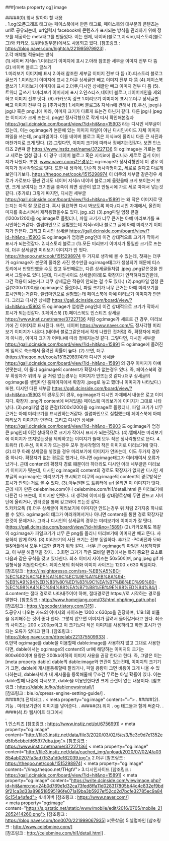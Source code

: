 ###[meta property og] image

#####(0).앞서 알아야 할 내용  
.
    1.og(오픈그래프 태그)는 페이스북에서 만든 태그로, 페이스북의 대부분의 콘텐츠는 url로 공유되는데, url입력시 facebook에 콘텐츠가 표시되는 방식을 관리하기
        위해 정보를 제공하는 meta태그를 만들었다. 이는 현제, 네이버(블로그,지식in),티스토리(블로그)와 카카오, 트위터(일부분)에서도 사용되고 있다.
        [참조링크 : https://blog.naver.com/hightch/221995979923]
.    
    2.각 매체별 적용되는 방식    
        (1).네이버 지식in
            1.미리보기 이미지에 표시
            2.아래 참조한 세부글 이미지 전부 다 뜸
        (2).네이버 블로그 글쓰기      
            1.미리보기 이미지에 표시
            2.아래 참조한 세부글 이미지 전부 다 뜸
        (3).티스토리 블로그 글쓰기
            1.미리보기 이미지에 표시
            2.더쿠 상세글만 빼고 이미지 전부 다 뜸
        (4).페이스북 글쓰기
            1.미리보기 이미지에 표시
            2.더쿠,디시인 상세글만 빼고 이미지 전부 다 뜸
        (5).트위터 글쓰기
            1.미리보기 이미지에 표시
            2.인스티즈,네이버 블로그,네이버메인을 제외하고 이미지 전부 떳다.
        (6).카카오톡 링크
            1.미리보기 이미지에 표시
            2.더쿠 상세글만 빼고 이미지 전부 다 뜸
        [추가사항]
            1.네이버 블로그& 지식in에 관해서
                (1).우선, jpeg냐 jpg냐 혹은 png냐에 따라, 이미지 크기가 다르게 뜨는건 아닌거 같다. 다른 jpg나 jpeg는 이미지가 크게 뜨는데, png만 정사각형으로 작게 떠서
                    확인해본결과 https://gall.dcinside.com/board/view/?id=hit&no=15903 라는 디시인 세부글이 있는데, 이는 og:image가 본문에 있는 이미지 파일이 아닌 디시인사이드 자체
                    이미지 파일을 쓰는데, png파일이다. 이를 네이버 블로그 혹은 지식in에 올리니 다른 큰 사진과 마찬가지로 크게 떳다.
                (2).그렇다면, 이미지 크기에 따라서 정해지는것같다. 보면 인스티즈 2번쨰 글 https://www.instiz.net/name/37227136 의 og:image는 가로는 짧고 세로는 엄청 길다. 이 경우 네이버 블로그
                    혹은 지식in에 올리니까 세로로 길게 이미지가 나왔다. 또한, www.naver.com같은경우는 og:image가 정사각형인데 이 경우 이미지가 정사각형으로 떳다. 또한 내 생각에, 단순히 정사각형이고, 세로로 길다고 다르게 보인다기보다.
                    https://theqoo.net/cook/1515298974 이 더쿠의 세부글 같은경우 세로가 가로보다 훨씬 긴데도 네이버 지식in 네이버 블로그에 올렸을때 크게 보이는거 보면, 크게 보여지는 크기만큼 충족이 되면 상관이 없고 안될시에 가로 세로 따져서
                    넣는것 같다.
                    (추가로)
                    그렇게 따지면, 디시인 세부글 https://gall.dcinside.com/board/view/?id=hit&no=15891 는 왜 작은 이미지로 떳는지는 아직 잘 모르겠다. 혹시 필요하면
                    다시 봐보도록 하자.(디시인 자체에서, 올린이미지를 축소시켜서 재적용했을수도 있다. jpg_s2)
                (3).png파일 엄청 큰걸(1200x1200)을 og:image로 올렸더니, 파일 크기가 너무 큰거는 아예 미리보기를 표시안하는거같다. 셀럽마인으로
                    실험했는데 지식in이나 블로그 글에 아예 미리보기 이미지가 안뜬다. 그리고 디시인 상세글 https://gall.dcinside.com/board/view/?id=hit&no=15903 도 og:image가 엄청큰 png인데
                    이건 상대적으로 크기가 작아서 표시가 되는것같다.
            2.티스토리 블로그
                (1).모든 미리보기 이미지가 동일한 크기로 뜨는데, 더쿠 상세글만 미리보기 이미지가 안 떳다. https://theqoo.net/cook/1515298974
                    두 가지로 생각해 볼 수 있는데, 첫째는 더쿠가 og:image가 본문의 올라온 사진 갯수만큼 og:image태그가 생성되기 때문에 티스토리에서 반영안했을 수도 있고
                    두번째로는, 다른 상세글들처럼 .jpeg .png같은것을 안써서 그럴수도 있다.(근데, 디시인사이드 상세글(아래)도 확장자가 안적혀져있긴한데, 그건 적용이 되는거고 더쿠 상세글은 적용이 안되는 걸 수도 있다.)
                (2).png파일 엄청 큰걸(1200x1200)을 og:image로 올렸더니, 파일 크기가 너무 큰거는 아예 미리보기를 표시안하는거같다. 셀럽마인으로
                    실험했는데 페이스북에 아예 미리보기 이미지가 안뜬다. 그리고 디시인 상세글 https://gall.dcinside.com/board/view/?id=hit&no=15903 도 og:image가 엄청큰 png인데
                    이건 상대적으로 크기가 작아서 표시가 되는것같다.
            3.페이스북
                (1).페이스북도 인스티즈 상세글 https://www.instiz.net/name/37227136 처럼 og:image가 세로로 긴 경우, 미리보기에 긴 이미지로 표시된다.
                    또한, 네이버 https://www.naver.com/도 정사각형 미리보기 이미지가 나온다.(네이버 블로그같은데서 작게 나왔던 것처럼) 즉, 확장자에 따른게 아니라, 이미지 크기가 어떠냐에 따라 정해지는것 같다.
                    그렇다면, 디시인 세부글 https://gall.dcinside.com/board/view/?id=hit&no=15891 도 og:image에 올려진게 임의로 축소해서 올려진 확률이 높다.
                (2).보면, 더쿠(https://theqoo.net/cook/1515298974)와 디시인 상세글 https://gall.dcinside.com/board/view/?id=hit&no=15891 의 경우 이미지가 아예 안떳는데, 이 둘다 og:image의 content가 확장자가
                    없는경우 였다. 즉, 페이스북의 경우 확장자가 위의 두 글 처럼 없는경우는 이미지가 안뜨는것 같다.(더쿠 상세글의 og:image를 셀럽마인 홈페이지에서 확장자 .jpeg로 놓고 했더니 이미지가 나타났다.) 또한, 디시인 다른 세부글
                    https://gall.dcinside.com/board/view/?id=hit&no=15903 의 경우도(이 경우, og:image가 디시인 자체에서 내놓은 로고 이미지다. 확장자 .png가 content에 써져있음) 페이스북 미리보기에 이미지가 그대로
                    나타났다.
                (3).png파일 엄청 큰걸(1200x1200)을 og:image로 올렸더니, 파일 크기가 너무 큰거는 아예 미리보기를 표시안하는거같다. 셀럽마인으로
                    실험했는데 페이스북에 아예 미리보기 이미지가 안뜬다. 그리고 디시인 상세글 https://gall.dcinside.com/board/view/?id=hit&no=15903 도 og:image가 엄청큰 png인데
                    이건 상대적으로 크기가 작아서 표시가 되는것같다.
                (4).앱에서는 미리보기에 이미지가 뜨지않는것을 제외하고는 이미지가 뜰때 모두 작은 정사각형으로 뜬다. 
            4.트위터
                (1).우선, 이미지가 뜨는경우 모두 정사각형의 작은 이미지로 미리보기에 떳다.
                (2).더쿠 아래 상세글을 넣었을 경우 미리보기에 이미지가 안뜨는데, 이도 두가지 경우중 하나다. 확장자가 없는 경로로 했거나, 아니면 og:image태그가 여러개여서 오류가 났거나.
                    근데 content의 확장자 경로 떄문이라 하더라도 디시인 아래 세부글은 미리보기 이미지가 떳는데, 디시인 og:image의 content의 경로도 확장자가 없지만 디시인 세부글의 og:image는 미리보기가 표시되고
                    더쿠의 og:image의 content의 경로방식은 표시가 안되는거로 볼 수 있다.
                (3).아누앤핸 <meta property="og:image" content="https://anuandhenn.cafe24.com/banner/banner_2.jpg"> 도 트위터에 url 올리면 이 이미지가 떳다. 근데 내가 만든 celebmine.com이나 celebmine.com/hi1/detail.html
                    은 미리보기에 다른건 다 뜨는데, 이미지만 안떳다. 내 생각에 이미지를 상대경로상에 두면 안뜨고 서버단에 올리거나, 인터넷을 통해 갖고와야 뜨는것 같다.        
            5.카카오톡
                (1).더쿠 상세글이 미리보기에 이미지만 안뜨는경우 위 처럼 2가지중 하나로 볼 수 있다. og:image의 태그가 여러개여서거나 아니면 content를 통한
                    경로 확장자같은것이 문제거나. 그러나 디시인의 상세글의 경우는 미리보기에 이미지가 잘 떳다.(https://gall.dcinside.com/board/view/?id=hit&no=15891)
                (2).카카오톡도 똑같이 og:image가 파일크기가 너무 큰 png를 올리니 미리보기에 이미지만 빼고 뜬다. 사용하지 않게 하자.
                (3).미리보기의 사진 크기는 전부 동일하다.
            추가로
                -PC버전과 모바일&어플에서 모두 비교한 결과가 위와 같다.
                -너무 큰 og:image의 파일은 사용하지말고, 이 부분 해결책을 찾자.
.
    3.화면 크기가 작은 모바일 환경에서는 특히 중요한 요소로 다음과 같은 규칙을 갖고 있다한다. 최소 이미지 사이즈는 50x50이며, png jpeg gif 파일형식을 지원한다한다.
        페이스북의 최적화 이미지 사이즈는 1200 x 630 픽셀이다.
        [참조링크 : http://insightpresso.com/sns-%EB%A5%BC-%EC%82%AC%EB%A1%9C%EC%9E%A1%EB%8A%94-%EB%A9%94%ED%83%80%ED%83%9C%EA%B7%B8%EC%99%80-%EC%98%A4%ED%94%88%EA%B7%B8%EB%9E%98%ED%94%84/]
.    
    4.content는 절대 경로로 나타내주어야 하며, 절대경로란 https://로 시작하는 경로를 말한다.
        [참조링크 : http://www.homejjang.com/03/html.php/img_path.php]    
        [참조링크 : https://gocoder.tistory.com/315]
.    
    5.공유시 나오는 카드의 이미지의 사이즈는 1200 x 630px을 권장하며, 1.19:1의 비율을 유지해주는 것이 좋다 한다. 그렇지 않으면 이미지가 잘려서
        들어갈거라고 한다. 최소의 사이즈는 200 x 200px이고 이 크기보다 작은 이미지를 사용하려고 하면 표시가 안되는 오류가 있다고 한다.
        [참조링크 : https://blog.naver.com/dtreelab/221375509933]
.         
    6.만약 og:image를 dable을 이용할때 dable:image를 사용하지 않고 그대로 사용한다면, dable에서는 og:image의 content의 url에 해당하는 이미지의 크기는 800x600이며 용량은 200kb이하의 이미지 사용을 권장
        한다고 한다. 즉, 그말은 이는 [meta property dable] dable의 dable:image와 연관이 있는건데, 이미지의 크기기가 크면, dable에 게시물등록할때 잘리거나, 파일 용량이 크면 비용이 크게 나올 수 있다하는데,
        dable자체가 내 게시물을 등록해줄때 무조건 무료는 아닐 확률이 있다. 이는 dable할때 나중에 다시보고, dable을 이용안한다면 크게 관련이 없는 내용이다.
        [참조링크 : https://dable.io/ko/dablenewsinstall/]   
        [참조링크 : ble.io/xpress-engine-setting-guide/]
.    
#####(1).전체태그
.
    < meta property="og:image" content="~">
.
#####(2).기능
.
    미리보기란에 이미지를 넣어준다.
.
#####(3).위치
.
    og 태그들과 함꼐 써준다.
.
####(4).타 웹사이트 태그예시    
.       
        1.인스티즈
            [참조링크 : https://www.instiz.net/pt/6756991]
                < meta property="og:image" content="http://file3.instiz.net/data/file3/2020/03/02/5/c/3/5c3c9d7e1352ed5fb5cbbefd65977dba.jpg">
            [참조링크 : https://www.instiz.net/name/37227136]
                < meta property="og:image" content="http://file3.instiz.net/data/cached_img/upload/2020/07/02/4/a03854ab0207fa3ad7f53a1d0e162039.jpg">
        2.더쿠
            [참조링크 : https://theqoo.net/cook/1515298974]
                < meta property="og:image" content="//img.theqoo.net/THgtV">
        3.디시인사이드
            [참조링크 : https://gall.dcinside.com/board/view/?id=hit&no=15891]
                < meta property="og:image" content="https://write.dcinside.com/viewimage.php?id=hit&amp;no=24b0d769e1d32ca73fed8ffa11d028317805b44c4c832ef9bd9f21ca3d33a898518595196fe071a19ba3b5927ef52cd2d7bcfe32785ec9a846c154a4afed">
        4.네이버
            [참조링크 : https://www.naver.com/]   
                < meta property="og:image" content="https://s.pstatic.net/static/www/mobile/edit/2016/0705/mobile_212852414260.png">
            [참조링크 : https://blog.naver.com/ton0070/221999067935]
                x(못찾음)
        5.셀럽마인
            [참조링크 : http://www.celebmine.com/]   
            [참조링크 : http://celebmine.com/hi1/detail.html]
.
